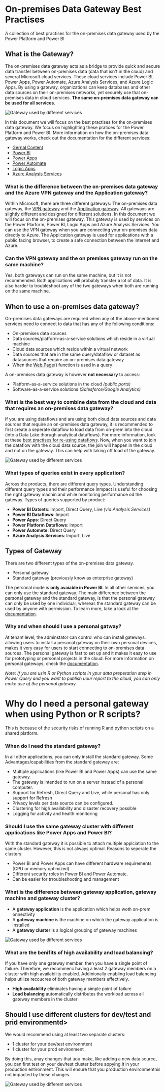 # On-premises Data Gateway Best Practises
A collection of best practises for the on-premises data gateway used by the Power Platform and Power BI

## What is the Gateway?
The on-premises data gateway acts as a bridge to provide quick and secure data transfer between on-premises data (data that isn't in the cloud) and several Microsoft cloud services. These cloud services include Power BI, Power Apps, Power Automate, Azure Analysis Services, and Azure Logic Apps. By using a gateway, organizations can keep databases and other data sources on their on-premises networks, yet securely use that on-premises data in cloud services. **The same on-premises data gateway can be used for all services.**

![Gateway used by different services](images/Picture1.png)

In this document we will focus on the best practises for the on-premises data gateway. We focus on highlighting these pratices for the Power Platform and Power BI. More information on how the on-premises data gateway works, check out the documentation for the different services:
* [Gernal Content](https://docs.microsoft.com/en-us/data-integration/gateway/service-gateway-onprem)
* [Power BI](https://docs.microsoft.com/en-us/power-bi/connect-data/service-gateway-onprem)
* [Power Apps](https://docs.microsoft.com/en-us/powerapps/maker/canvas-apps/gateway-reference)
* [Power Automate](https://docs.microsoft.com/en-us/power-automate/gateway-reference)
* [Logic Apps](https://docs.microsoft.com/en-us/azure/logic-apps/logic-apps-gateway-install)
* [Azure Analysis Services](https://docs.microsoft.com/en-us/azure/analysis-services/analysis-services-gateway )

### What is the difference between the on-premises data gateway and the Azure VPN gateway and the Application gateway?

Within Microsoft, there are three different gateways: The on-premises data gateway, the [VPN gateway](https://docs.microsoft.com/en-us/azure/vpn-gateway/vpn-gateway-about-vpngateways) and the [Application gateway](https://docs.microsoft.com/en-us/azure/application-gateway/overview). All gateways are slightly different and designed for different solutions. 
In this document we will focus on the on-premises gateway. This gateway is used by services on the Power Plarform, Power BI, Logic Apps and Azure Analysis Services. You can use the VPN gateway when you are connecting your on-premises data directly to Azure. The Application gateway is used for applications with a public facing browser, to create a safe connection between the internet and Azure. 

### Can the VPN gateway and the on premises gateway run on the same machine?
Yes, both gateways can run on the same machine, but it is not recommended. Both applications will probably transfer a lot of data. It is also harder to troubleshoot any of the two gateways when both are running on the same machine.

## When to use a on-premises data gateway?
On-premises data gateways are required when any of the above-mentioned services need to connect to data that has any of the following conditions:
* On-premises data sources
* Data sources/platform-as-a-service solutions which reside in a virtual machine
* Cloud data sources which reside within a virtual network
* Data sources that are in the same query/dataflow or dataset as datasources that require an on-premises data gateway
* When the [Web.Page()](https://docs.microsoft.com/en-us/powerquery-m/web-page) function is used in a query

A on-premises data gateway is however **not necessary** to access:
* Platform-as-a-service solutions in the cloud *(public ports)*
* Software-as-a-service solutions *(Salesforce/Google Analytics)*

### What is the best way to combine data from the cloud and data that requires an on-premises data gateway?
If you are using dataflows and are using both cloud data sources and data sources that require an on-premises data gateway, it is recommended to first create a seperate dataflow to load data from on-prem into the cloud (into a Data Lake thorugh analytical dataflows). For more information, look at these [best practises for re-using dataflows](https://docs.microsoft.com/en-us/power-query/dataflows/best-practices-reusing-dataflows). Now, when you want to join the dataflow with the cloud data source, the join will happen in the cloud and not on the gateway. This can help with taking off load of the gateway. 

![Gateway used by different services](images/Picture2.png)

### What types of queries exist in every application?
Across the products, there are different query types. Understanding different query types and their performance inmpact is useful for choosing the right gateway machin and while monitoring performance od the gateway. Types of queries supported by product:
* **Power BI Datsets**: Import, Direct Query, Live *(via Analysis Services)*
* **Power BI Dataflows**: Import
* **Power Apps**: Direct Query
* **Power Platform Dataflows**: Import
* **Power Automete**: Direct Query
* **Azure Analysis Services**: Import, Live 

## Types of Gateway
There are two different types of the on-premises data gateway.
* Personal gateway
* Standard gateway (previously know as enterprise gateway)

The personal mode is **only avaiable in Power BI**. In all other services, you can only use the standard gateway. The main  difference between the personal gateway and the standard gateway, is that the personal gateway can only be used by one individual, whereas the standard gateway can be used by anyone with permission. To learn more, take a look at the [documentation](https://docs.microsoft.com/en-us/data-integration/gateway/service-gateway-onprem#types-of-gateways).

### Why and when should I use a personal gatway?
At tenant level, the adminstator can control who can install gateways. allowing users to install a personal gateway on their own personal devices, makes it very easy for users to start connecting to on-premises data sources. The personal gateway is fast to set up and it makes it easy to use for prototyping or personal projects in the cloud. For more information on personal gateways, check the [documentation](https://docs.microsoft.com/en-us/power-bi/connect-data/service-gateway-personal-mode).

*Note: If you are usin R or Python scripts in ypur data preperation step in Power Query and you want to publish uour report to the cloud, you can only make use of the personal gateway.*

# Why do I need a personal gateway when using Python or R scripts?
This is because of the security risks of running R and python scripts on a shared platform.

### When do I need the standard gateway?
In all other applications, you can only install the standard gateway. Some Advantages/capabilities from the standard gateway are: 

* Multiple applications (like Power BI and Power Apps) can use the same gateway. 
* The gateway is intended to run on a server instead of a personal computer. 
* Support for Refresh, Direct Query and Live, while personal  has only support for Refresh 
* Privacy levels per data source can be configured. 
* Clustering for high availability and disaster recovery possible 
* Logging for activity and health monitoring 

### Should I use the same gateway cluster with different applications like Power Apps and Power BI?
With the standard gateway it is possible to attach multiple applciation to the same cluster. However, this is not always optimal.
Reasons to seperate the clusters:
* Power BI and Power Apps can have different hardware requirements (CPU or memory optimized)
* Different security roles in Power BI and Power Automate.
* Can be easier for trroubleshooting and management

### What is the difference between gateway application, gateway machine and gateway cluster?
* A **gateway application** is the application which helps woth on-prem onnectivity
* A **gateway machine** is the machine on which the gateway application is installed
* A **gateway cluster** is a logical grouping of gateway machines

![Gateway used by different services](images/gateway.PNG)

### What are the benifits of high availability and load balancing?
If you have only one gateway member, then you have a single point of failure. Therefore, we recommenc having a least 2 gateway members on a cluster with high availability enabled. Addinionally enabling load balancing helps utilize recoucres of both gateway members effectively. 
* **High availability** eliminates having a simple point of failure
* **Load balancing** automatically distributes the workload across all gateway members in the cluster

## Should I use different clusters for dev/test and prid environmentd>
We would recommend using at least two separate clusters:
* 1 cluster for your dev/test environmtent
* 1 cluster for your prod environment

By doing this, anay changes that uou make, like adding a new data source, you can first test on your dev/test cluster before appying it in your production entironment. This will ensure that you production environmentnis not impacted by these changes.

![Gateway used by different services](images/picture4.png)